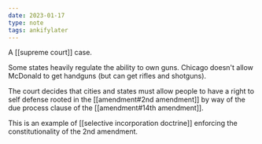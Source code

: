 ```yaml
---
date: 2023-01-17
type: note
tags: ankifylater
---
```


A [[supreme court]] case.

Some states heavily regulate the ability to own guns. Chicago doesn't allow McDonald to get handguns (but can get rifles and shotguns).

The court decides that cities and states must allow people to have a right to self defense rooted in the [[amendment#2nd amendment]] by way of the due process clause of the [[amendment#14th amendment]].

This is an example of [[selective incorporation doctrine]] enforcing the constitutionality of the 2nd amendment.
